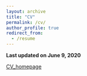 ```yaml
---
layout: archive
title: "CV"
permalink: /cv/
author_profile: true
redirect_from:
  - /resume
---
```


**Last updated on June 9, 2020**

[CV_homepage](http://Sue-syx.github.io/files/CV.pdf )

